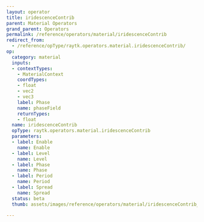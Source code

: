```yaml
---
layout: operator
title: iridescenceContrib
parent: Material Operators
grand_parent: Operators
permalink: /reference/operators/material/iridescenceContrib
redirect_from:
  - /reference/opType/raytk.operators.material.iridescenceContrib/
op:
  category: material
  inputs:
  - contextTypes:
    - MaterialContext
    coordTypes:
    - float
    - vec2
    - vec3
    label: Phase
    name: phaseField
    returnTypes:
    - float
  name: iridescenceContrib
  opType: raytk.operators.material.iridescenceContrib
  parameters:
  - label: Enable
    name: Enable
  - label: Level
    name: Level
  - label: Phase
    name: Phase
  - label: Period
    name: Period
  - label: Spread
    name: Spread
  status: beta
  thumb: assets/images/reference/operators/material/iridescenceContrib_thumb.png

---
```

